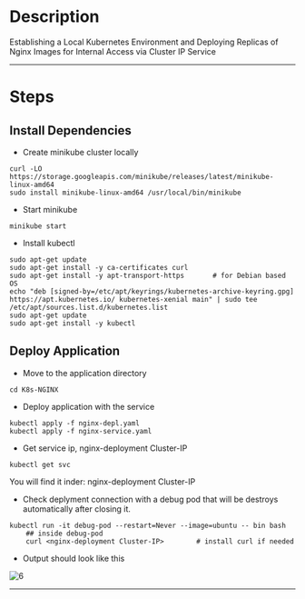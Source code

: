# Description

Establishing a Local Kubernetes Environment and Deploying Replicas of Nginx Images for Internal Access via Cluster IP Service

-----------------------------------------
# Steps

## Install Dependencies

- Create minikube cluster locally

```
curl -LO https://storage.googleapis.com/minikube/releases/latest/minikube-linux-amd64
sudo install minikube-linux-amd64 /usr/local/bin/minikube
```

- Start minikube
```
minikube start
```

- Install kubectl
```
sudo apt-get update
sudo apt-get install -y ca-certificates curl
sudo apt-get install -y apt-transport-https       # for Debian based OS
echo "deb [signed-by=/etc/apt/keyrings/kubernetes-archive-keyring.gpg] https://apt.kubernetes.io/ kubernetes-xenial main" | sudo tee /etc/apt/sources.list.d/kubernetes.list
sudo apt-get update
sudo apt-get install -y kubectl
```

## Deploy Application

- Move to the application directory
```
cd K8s-NGINX
```

- Deploy application with the service
```
kubectl apply -f nginx-depl.yaml
kubectl apply -f nginx-service.yaml
```

- Get service ip, nginx-deployment Cluster-IP
```
kubectl get svc
```
You will find it inder: nginx-deployment Cluster-IP

- Check deplyment connection with a debug pod that will be destroys automatically after closing it.
```
kubectl run -it debug-pod --restart=Never --image=ubuntu -- bin bash
    ## inside debug-pod
    curl <nginx-deployment Cluster-IP>        # install curl if needed
```

- Output should look like this

![6](https://github.com/eslamkhaled560/Sprints-Tasks/assets/54172897/7acf556d-9afe-4979-891d-3cf8407b90c1)

-----------------------------------------
